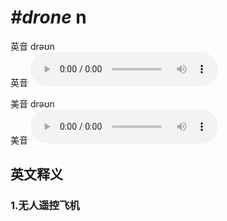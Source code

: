 # ***\#drone*** n
英音 drəʊn  
英音
<audio src="./media/drone1_AAC.aac" controls="controls"></audio>

美音 drəʊn  
美音
<audio src="./media/drone2_AAC.aac" controls="controls"></audio>



  

英文释义
---
### 1.**无人遥控飞机**  


